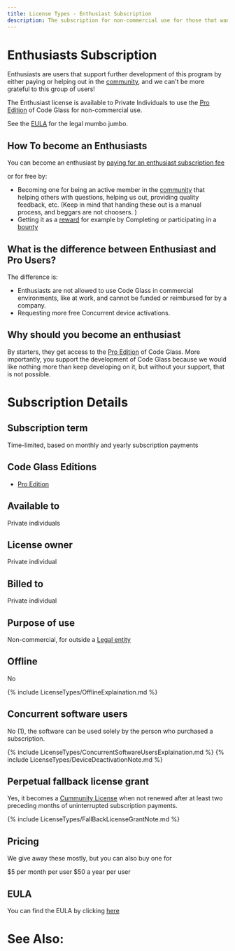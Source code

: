 ```yaml
---
title: License Types - Enthusiast Subscription
description: The subscription for non-commercial use for those that want to support our development.
---
```

# Enthusiasts Subscription
Enthusiasts are users that support further development of this program by either paying or helping out in the [community](/docs/Others/Community.md), and we can't be more grateful to this group of users!

The Enthusiast license is available to Private Individuals to use the [Pro Edition](../Editions/Pro.md) of Code Glass for non-commercial use.

See the [EULA](#eula) for the legal mumbo jumbo.


## How To become an Enthusiasts 
You can become an enthusiast by [paying for an enthusiast subscription fee](#priceing)

or for free by:

- Becoming one for being an active member in the [community](../Others/Community.md) that helping others with questions, helping us out, providing quality feedback, etc. (Keep in mind that handing these out is a manual process, and beggars are not choosers. )
- Getting it as a [reward](../Others/Rewards.md) for example by Completing or participating in a [bounty](../Others/Rewards.md#bounties)



## What is the difference between Enthusiast and Pro Users?
The difference is:
- Enthusiasts are not allowed to use Code Glass in commercial environments, like at work, and cannot be funded or reimbursed for by a company.
- Requesting more free Concurrent device activations.

## Why should you become an enthusiast
By starters, they get access to the [Pro Edition](../Editions/Pro.md) of Code Glass. More importantly, you support the development of Code Glass because we would like nothing more than keep developing on it, but without your support, that is not possible.

# Subscription Details
## Subscription term
Time-limited, based on monthly and yearly subscription payments

## Code Glass Editions
-  [Pro Edition](../Editions/Pro.md)

## Available to
Private individuals
## License owner
Private individual
## Billed to 
Private individual
## Purpose of use
Non-commercial, for outside a [Legal entity](../LicenseTypes.md#legal-entity)
## Offline
No

{% include LicenseTypes/OfflineExplaination.md %}

## Concurrent software users
No (1), the software can be used solely by the person who purchased a subscription.

{% include LicenseTypes/ConcurrentSoftwareUsersExplaination.md %}
{% include LicenseTypes/DeviceDeactivationNote.md %}


## Perpetual fallback license grant
Yes, it becomes a [Cummunity License](CommunityLicense.md) when not renewed after at least two preceding months of uninterrupted subscription payments.

{% include LicenseTypes/FallBackLicenseGrantNote.md %}

## Pricing
We give away these mostly, but you can also buy one for

$5 per month per user
$50 a year per user 

## EULA
You can find the EULA by clicking [here](../Legal/EULA/EnthusiastSubscriptionAgreement.md)

# See Also: